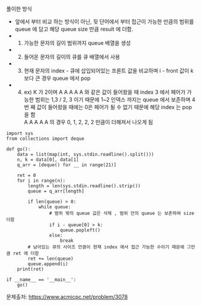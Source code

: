 풀이한 방식 
- 앞에서 부터 비교 하는 방식이 아닌, 뒷 단어에서 부터 접근이 가능한 만큼의 범위를 queue 에 담고 해당 queue size 만큼 result 에 더함.
- 1. 가능한 문자의 길이 범위까지 queue 배열을 생성 
- 2. 들어온 문자의 길이의 큐를 큐 배열에서 사용
- 3. 현재 문자의 index - 큐에 삽입되어있는 프론트 값을 비교하며  i - front 값이 k 보다 큰 경우 queue 에서 pop 
- 4. ex) K 가 2이며 A A A A A 와 같은 값이 들어왔을 때 index 3 에서 페어가 가능한 범위는 1,3 / 2, 3 이기 때문에 1~2 인덱스 까지는 queue 에서 보존하며
4번 째 값이 들어왔을 때에는 0은 페어가 될 수 없기 때문에 해당 index 는 pop 을 함  
A A A A A 의 경우 0, 1, 2, 2, 2 만큼이 더해져서 나오게 됨 
```python3
import sys
from collections import deque

def go():
    data = list(map(int, sys.stdin.readline().split()))
    n, k = data[0], data[1]
    q_arr = [deque() for __ in range(21)]

    ret = 0
    for i in range(n):
        length = len(sys.stdin.readline().strip())
        queue = q_arr[length]

        if len(queue) > 0:
            while queue:
                # 범위 밖의 queue 값은 삭제 , 범위 안의 queue 는 보존하여 size 더함
                if i - queue[0] > k:
                    queue.popleft()
                else:
                    break
        # 남아있는 큐의 사이즈 만큼이 현재 index 에서 접근 가능한 수이기 때문에 그만큼 ret 에 더함
        ret += len(queue)
        queue.append(i)
    print(ret)

if __name__ == '__main__':
    go()
```
문제출처: https://www.acmicpc.net/problem/3078
